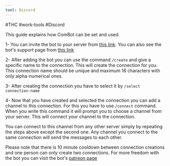 ```yaml
---
tool: Discord
---
```

#THC #work-tools #Discord 
 
This guide explains how ComBot can be set and used.

1- You can invite the bot to your server from [this link](https://discord.com/oauth2/authorize?client_id=652938911642943498&permissions=537259088&scope=bot%20applications.commands). You can also see the bot's support page from [this link](https://discord.gg/VdT64GM)

2- After adding the bot you can use the command ``/create`` and give a specific name to the connection. This will create the connection for you. This connection name should be unique and maximum 16 characters with only alpha-numerical ones.

3- After creating the connection you have to select it by ``/select connection-name``

4- Now that you have created and selected the connection you can add a channel to this connection. For this you have to use ``/connect`` command. When you write this command it will prompt you to choose a channel from your server. This will connect your channel to the connection.

You can connect to this channel from any other server simply by repeating the steps above except the second one. Any channel you connect to the same connection will send the messages to each other.
    
Please note that there is 10 minute cooldown between connection creations and one person can only create two connections. For more freedom with the bot you can visit the bot's [patreon page](https://www.patreon.com/join/soupcreations)
